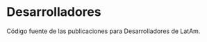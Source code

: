 Desarrolladores
===============

Código fuente de las publicaciones para Desarrolladores de LatAm. 
